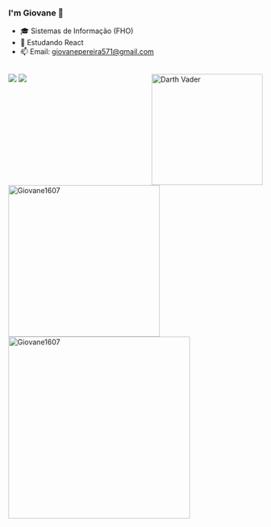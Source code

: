 ### I'm Giovane 👋

- 🎓 Sistemas de Informação (FHO)
- 🌱 Estudando React
- 📫 Email: giovanepereira571@gmail.com
 ## 
  ##
  
  <div>
    <img align="right" alt="Darth Vader" height="220" src="https://cdn.dribbble.com/users/130603/screenshots/2291004/rebeldarth_01.gif"
  </div>  
  
  <div>
    <a href="https://instagram.com/giovane_oliveira2" target="_blank"><img src="https://img.shields.io/badge/-Instagram-%23E4405F?style=for-the-badge&logo=instagram&logoColor=white" target="_blank"></a>
    <a href = "mailto:giovanepereira571@gmail.com"><img src="https://img.shields.io/badge/-Gmail-%23333?style=for-the-badge&logo=gmail&logoColor=white" target="_blank"></a>
   <p><img width='300' align="left" src="https://github-readme-stats.vercel.app/api/top-langs?username=Giovane1607&show_icons=true&theme=dark&locale=en&layout=compact" alt="Giovane1607" /></p>
<p><img width='360' align="center" src="https://github-readme-streak-stats.herokuapp.com/?user=Giovane1607&theme=dark" alt="Giovane1607" /></p>
  </div>  

